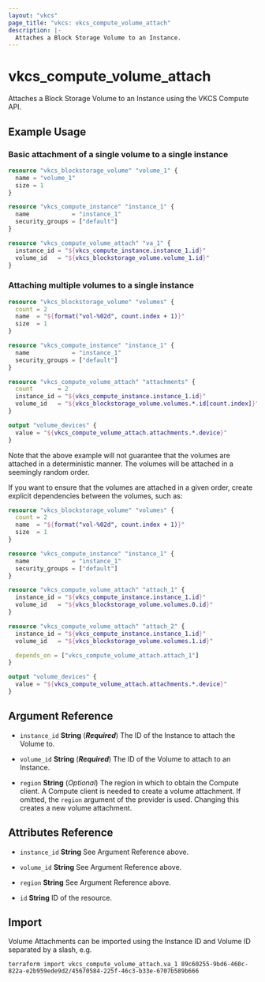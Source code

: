 ```yaml
---
layout: "vkcs"
page_title: "vkcs: vkcs_compute_volume_attach"
description: |-
  Attaches a Block Storage Volume to an Instance.
---
```


# vkcs_compute_volume_attach

Attaches a Block Storage Volume to an Instance using the VKCS Compute API.

## Example Usage
### Basic attachment of a single volume to a single instance
```terraform
resource "vkcs_blockstorage_volume" "volume_1" {
  name = "volume_1"
  size = 1
}

resource "vkcs_compute_instance" "instance_1" {
  name            = "instance_1"
  security_groups = ["default"]
}

resource "vkcs_compute_volume_attach" "va_1" {
  instance_id = "${vkcs_compute_instance.instance_1.id}"
  volume_id   = "${vkcs_blockstorage_volume.volume_1.id}"
}
```

### Attaching multiple volumes to a single instance
```terraform
resource "vkcs_blockstorage_volume" "volumes" {
  count = 2
  name  = "${format("vol-%02d", count.index + 1)}"
  size  = 1
}

resource "vkcs_compute_instance" "instance_1" {
  name            = "instance_1"
  security_groups = ["default"]
}

resource "vkcs_compute_volume_attach" "attachments" {
  count       = 2
  instance_id = "${vkcs_compute_instance.instance_1.id}"
  volume_id   = "${vkcs_blockstorage_volume.volumes.*.id[count.index]}"
}

output "volume_devices" {
  value = "${vkcs_compute_volume_attach.attachments.*.device}"
}
```

Note that the above example will not guarantee that the volumes are attached in
a deterministic manner. The volumes will be attached in a seemingly random
order.

If you want to ensure that the volumes are attached in a given order, create
explicit dependencies between the volumes, such as:

```terraform
resource "vkcs_blockstorage_volume" "volumes" {
  count = 2
  name  = "${format("vol-%02d", count.index + 1)}"
  size  = 1
}

resource "vkcs_compute_instance" "instance_1" {
  name            = "instance_1"
  security_groups = ["default"]
}

resource "vkcs_compute_volume_attach" "attach_1" {
  instance_id = "${vkcs_compute_instance.instance_1.id}"
  volume_id   = "${vkcs_blockstorage_volume.volumes.0.id}"
}

resource "vkcs_compute_volume_attach" "attach_2" {
  instance_id = "${vkcs_compute_instance.instance_1.id}"
  volume_id   = "${vkcs_blockstorage_volume.volumes.1.id}"

  depends_on = ["vkcs_compute_volume_attach.attach_1"]
}

output "volume_devices" {
  value = "${vkcs_compute_volume_attach.attachments.*.device}"
}
```
## Argument Reference
- `instance_id` **String** (***Required***) The ID of the Instance to attach the Volume to.

- `volume_id` **String** (***Required***) The ID of the Volume to attach to an Instance.

- `region` **String** (*Optional*) The region in which to obtain the Compute client. A Compute client is needed to create a volume attachment. If omitted, the `region` argument of the provider is used. Changing this creates a new volume attachment.


## Attributes Reference
- `instance_id` **String** See Argument Reference above.

- `volume_id` **String** See Argument Reference above.

- `region` **String** See Argument Reference above.

- `id` **String** ID of the resource.



## Import

Volume Attachments can be imported using the Instance ID and Volume ID separated by a slash, e.g.

```shell
terraform import vkcs_compute_volume_attach.va_1 89c60255-9bd6-460c-822a-e2b959ede9d2/45670584-225f-46c3-b33e-6707b589b666
```
